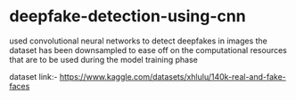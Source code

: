 # deepfake-detection-using-cnn

used convolutional neural networks to detect deepfakes in images
the dataset has been downsampled to ease off on the computational resources that are to be used during the model training phase


dataset link:- https://www.kaggle.com/datasets/xhlulu/140k-real-and-fake-faces
